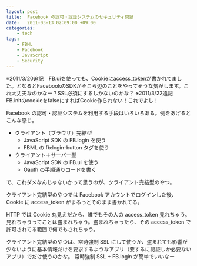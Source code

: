 ```yaml
---
layout: post
title:  Facebook の認可・認証システムのセキュリティ問題
date:   2011-03-13 02:09:00 +09:00
categories:
    - tech
tags:
    - FBML
    - Facebook
    - JavaScript
    - Security
---
```


※2011/3/20追記　FB.uiを使っても、Cookieにaccess_tokenが書かれてました。となるとFacebookのSDKがそこら辺のことをやってそうな気がします。これ大丈夫なのかなー？SSL必須にするしかないのかな？
※2011/3/22追記　FB.initのcookieをfalseにすればCookie作られない！これでよし！

Facebook の認可・認証システムを利用する手段はいろいろある。例をあげるとこんな感じ。

- クライアント（ブラウザ）完結型
    - JavaScript SDK の FB.login を使う
    - FBML の fb:login-button タグを使う
- クライアント＋サーバー型
    - JavaScript SDK の FB.ui を使う
    - Oauth の手順通りコードを書く

で、これダメなんじゃないかって思うのが、クライアント完結型のやつ。

クライアント完結型のやつでは Facebook アカウントでログインした後、 Cookie に access_token がまるっとそのまま書かれてる。

HTTP では Cookie 丸見えだから、誰でもその人の access_token 見れちゃう。見れちゃうってことは盗まれちゃう。盗まれちゃったら、その access_token で許可されてる範囲で何でもされちゃう。

クライアント完結型のやつは、常時強制 SSL にして使うか、盗まれても影響が少ないように基本情報だけを要求するようなアプリ（要するに認証しか必要ないアプリ）でだけ使うのかな。 常時強制 SSL + FB.login が簡単でいいなー
